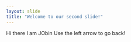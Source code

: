 ```yaml
---
layout: slide
title: "Welcome to our second slide!"
---
```

Hi there I am JObin
Use the left arrow to go back!
